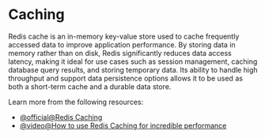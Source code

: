 # Caching

Redis cache is an in-memory key-value store used to cache frequently accessed data to improve application performance. By storing data in memory rather than on disk, Redis significantly reduces data access latency, making it ideal for use cases such as session management, caching database query results, and storing temporary data. Its ability to handle high throughput and support data persistence options allows it to be used as both a short-term cache and a durable data store.

Learn more from the following resources:

- [@official@Redis Caching](https://redis.io/solutions/caching/)
- [@video@How to use Redis Caching for incredible performance](https://www.youtube.com/watch?v=-5RTyEim384)
